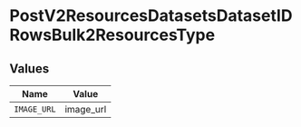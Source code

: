 # PostV2ResourcesDatasetsDatasetIDRowsBulk2ResourcesType


## Values

| Name        | Value       |
| ----------- | ----------- |
| `IMAGE_URL` | image_url   |